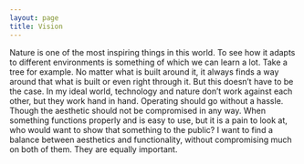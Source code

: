 ```yaml
---
layout: page
title: Vision
---
```


Nature is one of the most inspiring things in this world. To see how it adapts to different environments is something of which we can learn a lot. Take a tree for example. No matter what is built around it, it always finds a way around that what is built or even right through it. But this doesn’t have to be the case. In my ideal world, technology and nature don’t work against each other, but they work hand in hand.
Operating should go without a hassle. Though the aesthetic should not be compromised in any way. When something functions properly and is easy to use, but it is a pain to look at, who would want to show that something to the public? I want to find a balance between aesthetics and functionality, without compromising much on both of them. They are equally important.